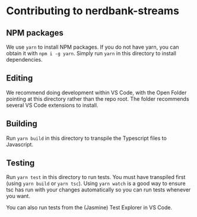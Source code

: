 # Contributing to nerdbank-streams

## NPM packages

We use `yarn` to install NPM packages.
If you do not have yarn, you can obtain it with `npm i -g yarn`.
Simply run `yarn` in this directory to install dependencies.

## Editing

We recommend doing development within VS Code, with the Open Folder pointing at this directory rather than the repo root.
The folder recommends several VS Code extensions to install.

## Building

Run `yarn build` in this directory to transpile the Typescript files to Javascript.

## Testing

Run `yarn test` in this directory to run tests.
You must have transpiled first (using `yarn build` or `yarn tsc`).
Using `yarn watch` is a good way to ensure tsc has run with your changes automatically so you can run tests whenever you want.

You can also run tests from the (Jasmine) Test Explorer in VS Code.

